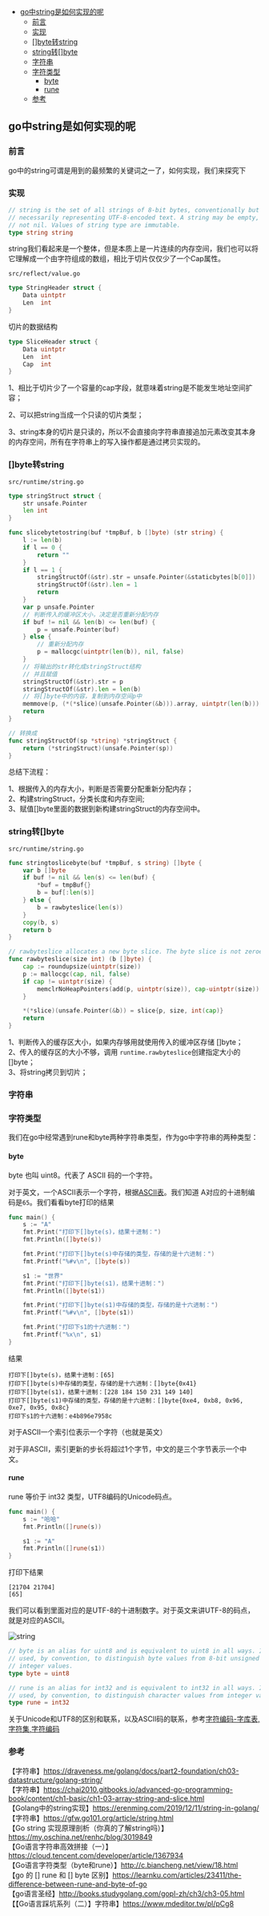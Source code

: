 <!-- START doctoc generated TOC please keep comment here to allow auto update -->
<!-- DON'T EDIT THIS SECTION, INSTEAD RE-RUN doctoc TO UPDATE -->


- [go中string是如何实现的呢](#go%E4%B8%ADstring%E6%98%AF%E5%A6%82%E4%BD%95%E5%AE%9E%E7%8E%B0%E7%9A%84%E5%91%A2)
  - [前言](#%E5%89%8D%E8%A8%80)
  - [实现](#%E5%AE%9E%E7%8E%B0)
  - [[]byte转string](#byte%E8%BD%ACstring)
  - [string转[]byte](#string%E8%BD%ACbyte)
  - [字符串](#%E5%AD%97%E7%AC%A6%E4%B8%B2)
  - [字符类型](#%E5%AD%97%E7%AC%A6%E7%B1%BB%E5%9E%8B)
    - [byte](#byte)
    - [rune](#rune)
  - [参考](#%E5%8F%82%E8%80%83)

<!-- END doctoc generated TOC please keep comment here to allow auto update -->

## go中string是如何实现的呢

### 前言

go中的string可谓是用到的最频繁的关键词之一了，如何实现，我们来探究下  

### 实现

```go
// string is the set of all strings of 8-bit bytes, conventionally but not
// necessarily representing UTF-8-encoded text. A string may be empty, but
// not nil. Values of string type are immutable.
type string string
```

string我们看起来是一个整体，但是本质上是一片连续的内存空间，我们也可以将它理解成一个由字符组成的数组，相比于切片仅仅少了一个Cap属性。  

`src/reflect/value.go`  
```go
type StringHeader struct {
	Data uintptr
	Len  int
}
```

切片的数据结构

```go
type SliceHeader struct {
	Data uintptr
	Len  int
	Cap  int
}
```

1、相比于切片少了一个容量的cap字段，就意味着string是不能发生地址空间扩容；  

2、可以把string当成一个只读的切片类型；  

3、string本身的切片是只读的，所以不会直接向字符串直接追加元素改变其本身的内存空间，所有在字符串上的写入操作都是通过拷贝实现的。  

### []byte转string

`src/runtime/string.go`
```go
type stringStruct struct {
	str unsafe.Pointer
	len int
}

func slicebytetostring(buf *tmpBuf, b []byte) (str string) {
	l := len(b)
	if l == 0 {
		return ""
	}
	if l == 1 {
		stringStructOf(&str).str = unsafe.Pointer(&staticbytes[b[0]])
		stringStructOf(&str).len = 1
		return
	}
	var p unsafe.Pointer
	// 判断传入的缓冲区大小，决定是否重新分配内存
	if buf != nil && len(b) <= len(buf) {
		p = unsafe.Pointer(buf)
	} else {
		// 重新分配内存
		p = mallocgc(uintptr(len(b)), nil, false)
	}
	// 将输出的str转化成stringStruct结构
	// 并且赋值
	stringStructOf(&str).str = p
	stringStructOf(&str).len = len(b)
	// 将[]byte中的内容，复制到内存空间p中
	memmove(p, (*(*slice)(unsafe.Pointer(&b))).array, uintptr(len(b)))
	return
}

// 转换成
func stringStructOf(sp *string) *stringStruct {
	return (*stringStruct)(unsafe.Pointer(sp))
}
```

总结下流程：  

1、根据传入的内存大小，判断是否需要分配重新分配内存；  
2、构建stringStruct，分类长度和内存空间;    
3、赋值[]byte里面的数据到新构建stringStruct的内存空间中。

### string转[]byte

`src/runtime/string.go`
```go
func stringtoslicebyte(buf *tmpBuf, s string) []byte {
	var b []byte
	if buf != nil && len(s) <= len(buf) {
		*buf = tmpBuf{}
		b = buf[:len(s)]
	} else {
		b = rawbyteslice(len(s))
	}
	copy(b, s)
	return b
}

// rawbyteslice allocates a new byte slice. The byte slice is not zeroed.
func rawbyteslice(size int) (b []byte) {
	cap := roundupsize(uintptr(size))
	p := mallocgc(cap, nil, false)
	if cap != uintptr(size) {
		memclrNoHeapPointers(add(p, uintptr(size)), cap-uintptr(size))
	}

	*(*slice)(unsafe.Pointer(&b)) = slice{p, size, int(cap)}
	return
}
```

1、判断传入的缓存区大小，如果内存够用就使用传入的缓冲区存储 []byte；  
2、传入的缓存区的大小不够，调用 `runtime.rawbyteslice`创建指定大小的[]byte；  
3、将string拷贝到切片；  

### 字符串

### 字符类型

我们在go中经常遇到rune和byte两种字符串类型，作为go中字符串的两种类型：  

#### byte

byte 也叫 uint8。代表了 ASCII 码的一个字符。  

对于英文，一个ASCII表示一个字符，根据[ASCII表](https://baike.baidu.com/item/ASCII?fr=aladdin#reference-[1]-15482-wrap)。我们知道
A对应的十进制编码是`65`。我们看看byte打印的结果  

```go
func main() {
	s := "A"
	fmt.Print("打印下[]byte(s)，结果十进制：")
	fmt.Println([]byte(s))

	fmt.Print("打印下[]byte(s)中存储的类型，存储的是十六进制：")
	fmt.Printf("%#v\n", []byte(s))

	s1 := "世界"
	fmt.Print("打印下[]byte(s1)，结果十进制：")
	fmt.Println([]byte(s1))

	fmt.Print("打印下[]byte(s1)中存储的类型，存储的是十六进制：")
	fmt.Printf("%#v\n", []byte(s1))

	fmt.Print("打印下s1的十六进制：")
	fmt.Printf("%x\n", s1)
}
```

结果

```
打印下[]byte(s)，结果十进制：[65]
打印下[]byte(s)中存储的类型，存储的是十六进制：[]byte{0x41}
打印下[]byte(s1)，结果十进制：[228 184 150 231 149 140]
打印下[]byte(s1)中存储的类型，存储的是十六进制：[]byte{0xe4, 0xb8, 0x96, 0xe7, 0x95, 0x8c}
打印下s1的十六进制：e4b896e7958c
```

对于ASCII一个索引位表示一个字符（也就是英文）  

对于非ASCII，索引更新的步长将超过1个字节，中文的是三个字节表示一个中文。  

#### rune

rune 等价于 int32 类型，UTF8编码的Unicode码点。  

```go
func main() {
	s := "哈哈"
	fmt.Println([]rune(s))

	s1 := "A"
	fmt.Println([]rune(s1))
}
```

打印下结果

```
[21704 21704]
[65]
```

我们可以看到里面对应的是UTF-8的十进制数字。对于英文来讲UTF-8的码点，就是对应的ASCII。  

<img src="/img/string_6.jpg"  alt="string" align="center" />

```go
// byte is an alias for uint8 and is equivalent to uint8 in all ways. It is
// used, by convention, to distinguish byte values from 8-bit unsigned
// integer values.
type byte = uint8

// rune is an alias for int32 and is equivalent to int32 in all ways. It is
// used, by convention, to distinguish character values from integer values.
type rune = int32
```

关于Unicode和UTF8的区别和联系，以及ASCII码的联系，参考[字符编码-字库表,字符集,字符编码](https://www.cnblogs.com/ricklz/p/14271477.html#utf-8%E5%92%8Cunicode%E7%9A%84%E5%85%B3%E7%B3%BB)

### 参考

【字符串】https://draveness.me/golang/docs/part2-foundation/ch03-datastructure/golang-string/  
【字符串】https://chai2010.gitbooks.io/advanced-go-programming-book/content/ch1-basic/ch1-03-array-string-and-slice.html  
【Golang中的string实现】https://erenming.com/2019/12/11/string-in-golang/    
【字符串】https://gfw.go101.org/article/string.html  
【Go string 实现原理剖析（你真的了解string吗）】https://my.oschina.net/renhc/blog/3019849    
【Go语言字符串高效拼接（一）】https://cloud.tencent.com/developer/article/1367934    
【Go语言字符类型（byte和rune）】http://c.biancheng.net/view/18.html    
【go 的 [] rune 和 [] byte 区别】https://learnku.com/articles/23411/the-difference-between-rune-and-byte-of-go  
【go语言圣经】http://books.studygolang.com/gopl-zh/ch3/ch3-05.html  
【【Go语言踩坑系列（二）】字符串】https://www.mdeditor.tw/pl/pCg8  
